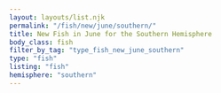 ```yaml
---
layout: layouts/list.njk
permalink: "/fish/new/june/southern/"
title: New Fish in June for the Southern Hemisphere
body_class: fish
filter_by_tag: "type_fish_new_june_southern"
type: "fish"
listing: "fish"
hemisphere: "southern"
---
```

